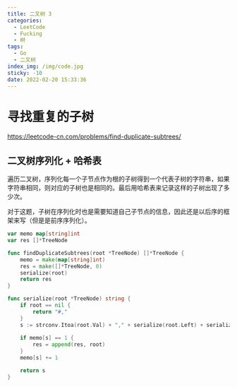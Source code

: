 ```yaml
---
title: 二叉树 3
categories:
  - LeetCode
  - Fucking
  - 树
tags:
  - Go
  - 二叉树
index_img: /img/code.jpg
sticky: -10
date: 2022-02-20 15:33:36
---
```


# 寻找重复的子树

https://leetcode-cn.com/problems/find-duplicate-subtrees/

## 二叉树序列化 + 哈希表

遍历二叉树，序列化每一个子节点作为根的子树得到一个代表子树的字符串，如果字符串相同，则对应的子树也是相同的。最后用哈希表来记录这样的子树出现了多少次。

对于这题，子树在序列化时也是需要知道自己子节点的信息，因此还是以后序的框架来写（但是是前序序列化）。

```go
var memo map[string]int
var res []*TreeNode

func findDuplicateSubtrees(root *TreeNode) []*TreeNode {
    memo = make(map[string]int)
    res = make([]*TreeNode, 0)
    serialize(root)
    return res
}

func serialize(root *TreeNode) string {
    if root == nil {
        return "#,"
    }
    s := strconv.Itoa(root.Val) + "," + serialize(root.Left) + serialize(root.Right)  // 序列化
    
    if memo[s] == 1 {
        res = append(res, root)
    }
    memo[s] += 1

    return s
}
```